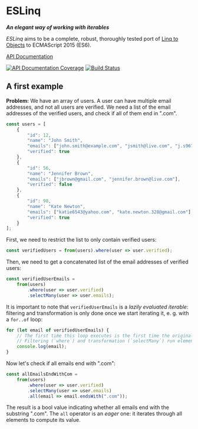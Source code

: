 ESLinq
======

***An elegant way of working with iterables***

*ESLinq* aims to be a complete, robust, thoroughly tested port of [Linq to Objects][linq-to-objects]
to ECMAScript 2015 (ES6).

[API Documentation](https://doc.esdoc.org/github.com/balazsbotond/eslinq/)

[![API Documentation Coverage](https://doc.esdoc.org/github.com/balazsbotond/eslinq/badge.svg?preventCaching)](https://doc.esdoc.org/github.com/balazsbotond/eslinq)
[![Build Status](https://travis-ci.org/balazsbotond/eslinq.svg?branch=master)](https://travis-ci.org/balazsbotond/eslinq)

A first example
---------------

**Problem:** We have an array of users. A user can have multiple email addresses, and not all users
are verified. We need a list of the email addresses of the verified users, and check if all of
them end in ".com".

```javascript
const users = [
	{
		"id": 12,
		"name": "John Smith",
		"emails": ["john.smith@example.com", "jsmith@live.com", "j.s967@gmail.com"],
		"verified": true
	},
	{
		"id": 56,
		"name": "Jennifer Brown",
		"emails": ["jbrown@gmail.com", "jennifer.brown@live.com"],
		"verified": false
	},
	{
		"id": 98,
		"name": "Kate Newton",
		"emails": ["katie6543@yahoo.com", "kate.newton.328@gmail.com"],
		"verified": true
	}
];
```

First, we need to restrict the list to only contain verified users:

```javascript
const verifiedUsers = from(users).where(user => user.verified);
```

Then, we need to get a concatenated list of the email addresses of verified users:

```javascript
const verifiedUserEmails =
    from(users)
	    .where(user => user.verified)
		.selectMany(user => user.emails);
```

It is important to note that `verifiedUserEmails` is a *lazily evaluated iterable*: filtering
and transformation is only done once we start iterating it, e. g. with a `for..of` loop:

```javascript
for (let email of verifiedUserEmails) {
	// The first time this loop executes is the first time the original iterable is read from.
	// Filtering (`where`) and transformation (`selectMany`) run element-by-element during iteration. 
	console.log(email);
}
```

Now let's check if all emails end with ".com":

```javascript
const allEmailsEndWithCom =
    from(users)
	    .where(user => user.verified)
		.selectMany(user => user.emails)
		.all(email => email.endsWith(".com"));
```

The result is a bool value indicating whether all emails end with the substring ".com". The `all`
operator is an *eager* one: it iterates through all elements to compute its value.

<!--
    Links
-->

[linq-to-objects]: https://msdn.microsoft.com/en-us/library/bb397919.aspx